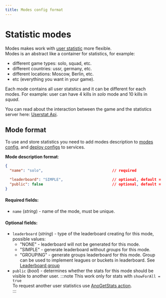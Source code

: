 ```yaml
---
title: Modes config format
---
```


# Statistic modes
Modes makes work with [user statistic](stats-config-format) more flexible.  
Modes is an abstract like a container for statistics, for example:
* different game types: solo, squad, etc.
* different countries: ussr, germany, etc.
* different locations: Moscow, Berlin, etc.
* etc (everything you want in your game).

Each mode contains all user statstics and it can be different for each modes.
For example: user can have 4 kills in _solo_ mode and 10 kills in _squad_.

You can read about the interaction between the game and the statistics server here: [Userstat Api](../services-api/userstat-api).

## Mode format

To use and store statistics you need to add modes description to [modes config](../gui/configs-management#multi-element-config), and [deploy configs](../gui/configs-management#deploy-configs) to services.

**Mode description format**:

```json
{
  "name": "solo",                               // required

  "leaderboard": "SIMPLE",                      // optional, default = "NONE"
  "public": false                               // optional, default = false
}
```

#### Required fields:

- `name` (_string_) - name of the mode, must be unique.

#### Optional fields:

- `leaderboard` (_string_) - type of the leaderboard creating for this mode, possible values:
  - "NONE" - leaderboard will not be generated for this mode.
  - "SIMPLE" - generate leaderboard without _groups_ for this mode.
  - "GROUPING" - generate groups leaderboard for this mode. Group can be used to implement leagues or buckets in leaderboard. See [Leaderboard group](stats-config-format#leaderboard-group)
- `public` (_bool_) - determines whether the stats for this mode should be visible to another user.
  :::note
  This work only for stats with `showForAll = true`  
  To request another user statistics use [AnoGetStats action](../services-api/userstat-api#anogetstats).  
  :::